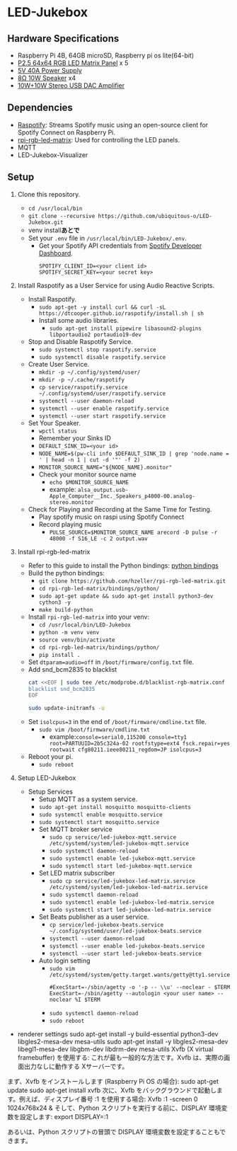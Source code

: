 # LED-Jukebox

## Hardware Specifications
- Raspberry Pi 4B, 64GB microSD, Raspberry pi os lite(64-bit)
- [P2.5 64x64 RGB LED Matrix Panel](https://www.amazon.co.jp/dp/B07PK5J21V?ref_=ppx_hzsearch_conn_dt_b_fed_asin_title_2&th=1) x 5    
- [5V 40A Power Supply](https://www.amazon.co.jp/dp/B0B74KV3BB?ref_=ppx_hzsearch_conn_dt_b_fed_asin_title_1&th=1)
- [8Ω 10W Speaker](https://akizukidenshi.com/catalog/g/g116600/) x4
- [10W+10W Stereo USB DAC Amplifier](https://akizukidenshi.com/catalog/g/g102404/)


## Dependencies
- [Raspotify](https://github.com/dtcooper/raspotify): Streams Spotify music using an open-source client for Spotify Connect on Raspberry Pi.
- [rpi-rgb-led-matrix](https://github.com/hzeller/rpi-rgb-led-matrix): Used for controlling the LED panels.
- MQTT
- LED-Jukebox-Visualizer

## Setup
1. Clone this repository.
    - `cd /usr/local/bin`
    - `git clone --recursive https://github.com/ubiquitous-o/LED-Jukebox.git`
    - venv install**あとで**
    - Set your `.env` file in `/usr/local/bin/LED-Jukebox/.env`.
      - Get your Spotify API credentials from [Spotify Developer Dashboard](https://developer.spotify.com/dashboard).
        ```
        SPOTIFY_CLIENT_ID=<your client id>
        SPOTIFY_SECRET_KEY=<your secret key>
        ```

2. Install Raspotify as a User Service for using Audio Reactive Scripts.
    - Install Raspotify.
        - `sudo apt-get -y install curl && curl -sL https://dtcooper.github.io/raspotify/install.sh | sh`
        - Install some audio libraries.
            - `sudo apt-get install pipewire libasound2-plugins libportaudio2 portaudio19-dev`
    - Stop and Disable Raspotify Service.
        - `sudo systemctl stop raspotify.service`
        - `sudo systemctl disable raspotify.service`
    - Create User Service.
        - `mkdir -p ~/.config/systemd/user/`
        - `mkdir -p ~/.cache/raspotify`
        - `cp service/raspotify.service ~/.config/systemd/user/raspotify.service`
        - `systemctl --user daemon-reload`
        - `systemctl --user enable raspotify.service`
        - `systemctl --user start raspotify.service`
    - Set Your Speaker.
        - `wpctl status`
        - Remember your Sinks ID
        - `DEFAULT_SINK_ID=<your id>`
        - `NODE_NAME=$(pw-cli info $DEFAULT_SINK_ID | grep 'node.name = ' | head -n 1 | cut -d '"' -f 2)`
        - `MONITOR_SOURCE_NAME="${NODE_NAME}.monitor"`
        - Check your monitor source name
            - `echo $MONITOR_SOURCE_NAME`
            - example: `alsa_output.usb-Apple_Computer__Inc._Speakers_p4000-00.analog-stereo.monitor`
    - Check for Playing and Recording at the Same Time for Testing.
        - Play spotify music on raspi using Spotify Connect
        - Record playing music
            - `PULSE_SOURCE=$MONITOR_SOURCE_NAME arecord -D pulse -r 48000 -f S16_LE -c 2 output.wav`
        
3. Install rpi-rgb-led-matrix
    - Refer to this guide to install the Python bindings: [python bindings](https://github.com/hzeller/rpi-rgb-led-matrix/tree/master/bindings/python)
    - Build the python bindings:
        - `git clone https://github.com/hzeller/rpi-rgb-led-matrix.git`
        - `cd rpi-rgb-led-matrix/bindings/python/`
        - `sudo apt-get update && sudo apt-get install python3-dev cython3 -y`
        - `make build-python` 
    - Install `rpi-rgb-led-matrix` into your venv:
        - `cd /usr/local/bin/LED-Jukebox`
        - `python -m venv venv`
        - `source venv/bin/activate`
        - `cd rpi-rgb-led-matrix/bindings/python/`
        - `pip install .`
    - Set `dtparam=audio=off` in `/boot/firmware/config.txt` file.
    - Add snd_bcm2835 to blacklist
        ```bash
        cat <<EOF | sudo tee /etc/modprobe.d/blacklist-rgb-matrix.conf
        blacklist snd_bcm2835
        EOF

        sudo update-initramfs -u
        ```
    - Set `isolcpus=3` in the end of `/boot/firmware/cmdline.txt` file.
        - `sudo vim /boot/firmware/cmdline.txt`
            - example:`console=serial0,115200 console=tty1 root=PARTUUID=2b5c324a-02 rootfstype=ext4 fsck.repair=yes rootwait cfg80211.ieee80211_regdom=JP isolcpus=3`
    - Reboot your pi.
        - `sudo reboot`

4. Setup LED-Jukebox
    - Setup Services
        - Setup MQTT as a system service.
        - `sudo apt-get install mosquitto mosquitto-clients`
        - `sudo systemctl enable mosquitto.service`
        - `sudo systemctl start mosquitto.service`
        - Set MQTT broker service
            - `sudo cp service/led-jukebox-mqtt.service /etc/systemd/system/led-jukebox-mqtt.service`
            - `sudo systemctl daemon-reload`
            - `sudo systemctl enable led-jukebox-mqtt.service`
            - `sudo systemctl start led-jukebox-mqtt.service`
        - Set LED matrix subscriber
            - `sudo cp service/led-jukebox-led-matrix.service /etc/systemd/system/led-jukebox-led-matrix.service`
            - `sudo systemctl daemon-reload`
            - `sudo systemctl enable led-jukebox-led-matrix.service`
            - `sudo systemctl start led-jukebox-led-matrix.service`
        - Set Beats publisher as a user service.
            - `cp service/led-jukebox-beats.service ~/.config/systemd/user/led-jukebox-beats.service`
            - `systemctl --user daemon-reload`
            - `systemctl --user enable led-jukebox-beats.service`
            - `systemctl --user start led-jukebox-beats.service`
        - Auto login setting
            - `sudo vim  /etc/systemd/system/getty.target.wants/getty@tty1.service`
                ```
                #ExecStart=-/sbin/agetty -o '-p -- \\u' --noclear - $TERM
                ExecStart=-/sbin/agetty --autologin <your user name> --noclear %I $TERM
                ```
            - `sudo systemctl daemon-reload`
            - `sudo reboot`
    

- renderer settings
sudo apt-get install -y build-essential python3-dev libgles2-mesa-dev mesa-utils
sudo apt-get install -y libgles2-mesa-dev libegl1-mesa-dev libgbm-dev libdrm-dev mesa-utils
Xvfb (X virtual framebuffer) を使用する: これが最も一般的な方法です。Xvfb は、実際の画面出力なしに動作する Xサーバーです。

まず、Xvfb をインストールします (Raspberry Pi OS の場合):
sudo apt-get update
sudo apt-get install xvfb
次に、Xvfb をバックグラウンドで起動します。例えば、ディスプレイ番号 :1 を使用する場合:
Xvfb :1 -screen 0 1024x768x24 &
そして、Python スクリプトを実行する前に、DISPLAY 環境変数を設定します:
export DISPLAY=:1

あるいは、Python スクリプトの冒頭で DISPLAY 環境変数を設定することもできます。

